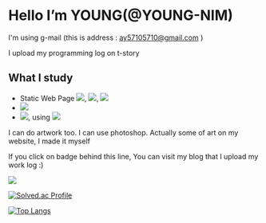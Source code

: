 # Hello  I’m YOUNG(@YOUNG-NIM) 
I'm using g-mail (this is address : ay57105710@gmail.com )

I upload my programming log on t-story


## What I study
- Static Web Page
<img src="https://img.shields.io/badge/html5-E34F26?style=for-the-badge&logo=html5&logoColor=white"/>, <img src="https://img.shields.io/badge/css3-1572B6?style=for-the-badge&logo=css3&logoColor=white"/>, <img src="https://img.shields.io/badge/javascript-F7DF1E?style=for-the-badge&logo=javascript&logoColor=white"/>
- <img src="https://img.shields.io/badge/php-777BB4?style=for-the-badge&logo=php&logoColor=white"/>
- <img src="https://img.shields.io/badge/react-61DAFB?style=for-the-badge&logo=react&logoColor=white"/>, using <img src="https://img.shields.io/badge/nodedotjs-339933?style=for-the-badge&logo=nodedotjs&logoColor=white"/>


I can do artwork too. I can use photoshop.
Actually some of art on my website, I made it myself

If you click on badge behind this line, You can visit my blog that I upload my work log :)


<a href="https://coding-mukk.tistory.com/" target="_blank"><img src="https://img.shields.io/badge/tistory-31A8FF?style=for-the-badge&logo=tistory&logoColor=white"/></a>

<!---
YOUNG-NIM/YOUNG-NIM is a ✨ special ✨ repository because its `README.md` (this file) appears on your GitHub profile.
You can click the Preview link to take a look at your changes.
--->

[![Solved.ac Profile](http://mazassumnida.wtf/api/generate_badge?boj=ay5710)](https://solved.ac/ay5710)

[![Top Langs](https://github-readme-stats.vercel.app/api/top-langs/?username=YOUNGNIM&layout=compact)](https://github.com/YOUNGNIM/github-readme-stats)
